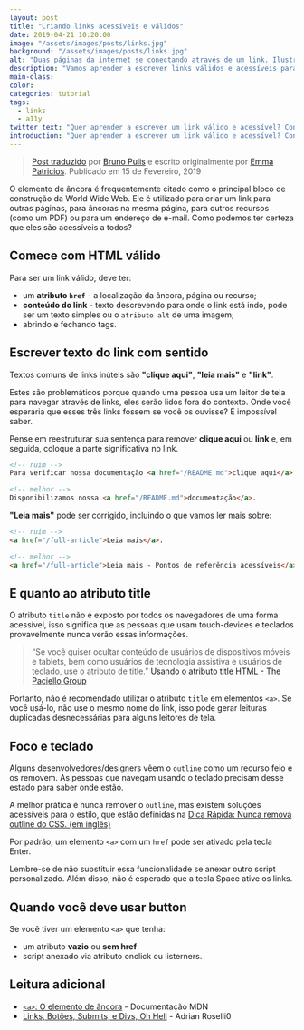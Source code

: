 ```yaml
---
layout: post
title: "Criando links acessíveis e válidos"
date: 2019-04-21 10:20:00
image: "/assets/images/posts/links.jpg"
background: "/assets/images/posts/links.jpg"
alt: "Duas páginas da internet se conectando através de um link. Ilustração"
description: "Vamos aprender a escrever links válidos e acessíveis para todas as pessoas"
main-class:
color:
categories: tutorial
tags:
  - links
  - a11y
twitter_text: "Quer aprender a escrever um link válido e acessível? Confira neste artigo."
introduction: "Quer aprender a escrever um link válido e acessível? Confira neste artigo."
---
```


> [Post traduzido](https://a11yproject.com/posts/creating-valid-and-accessible-links/) por [Bruno Pulis](https://github.com/brunopulis) e escrito originalmente por [Emma Patricios](http://www.punkchip.com/). Publicado em 15 de Fevereiro, 2019

O elemento de âncora é frequentemente citado como o principal bloco de construção da World Wide Web. Ele é utilizado para criar um link para outras páginas, para âncoras na mesma página, para outros recursos (como um PDF) ou para um endereço de e-mail. Como podemos ter certeza que eles são acessíveis a todos?

## Comece com HTML válido

Para ser um link válido, deve ter:

- um **atributo `href`** - a localização da âncora, página ou recurso;
- **conteúdo do link** - texto descrevendo para onde o link está indo, pode ser um texto simples ou o `atributo alt` de uma imagem;
- abrindo e fechando tags.

## Escrever texto do link com sentido

Textos comuns de links inúteis são **"clique aqui"**, **"leia mais"** e **"link"**.

Estes são problemáticos porque quando uma pessoa usa um leitor de tela para navegar através de links, eles serão lidos fora do contexto. Onde você esperaria que esses três links fossem se você os ouvisse? É impossível saber.

Pense em reestruturar sua sentença para remover **clique aqui** ou **link** e, em seguida, coloque a parte significativa no link.

```html
<!-- ruim -->
Para verificar nossa documentação <a href="/README.md">clique aqui</a>.

<!-- melhor -->
Disponibilizamos nossa <a href="/README.md">documentação</a>.
```

**"Leia mais"** pode ser corrigido, incluindo o que vamos ler mais sobre:

```html
<!-- ruim -->
<a href="/full-article">Leia mais</a>.

<!-- melhor -->
<a href="/full-article">Leia mais - Pontos de referência acessíveis</a>
```

## E quanto ao atributo title

O atributo `title` não é exposto por todos os navegadores de uma forma acessível, isso significa que as pessoas que usam touch-devices e teclados provavelmente nunca verão essas informações.

> “Se você quiser ocultar conteúdo de usuários de dispositivos móveis e tablets, bem como usuários de tecnologia assistiva e usuários de teclado, use o atributo de title.” [Usando o atributo title HTML - The Paciello Group](https://developer.paciellogroup.com/blog/2010/11/using-the-html-title-attribute/)

Portanto, não é recomendado utilizar o atributo `title` em elementos `<a>`. Se você usá-lo, não use o mesmo nome do link, isso pode gerar leituras duplicadas desnecessárias para alguns leitores de tela.

## Foco e teclado

Alguns desenvolvedores/designers vêem o `outline` como um recurso feio e os removem. As pessoas que navegam usando o teclado precisam desse estado para saber onde estão.

A melhor prática é nunca remover o `outline`, mas existem soluções acessíveis para o estilo, que estão definidas na [Dica Rápida: Nunca remova outline do CSS. (em inglês)](https://a11yproject.com/posts/never-remove-css-outlines/)

Por padrão, um elemento `<a>` com um `href` pode ser ativado pela tecla Enter.

Lembre-se de não substituir essa funcionalidade se anexar outro script personalizado. Além disso, não é esperado que a tecla Space ative os links.

## Quando você deve usar button

Se você tiver um elemento `<a>` que tenha:

- um atributo **vazio** ou **sem href**
- script anexado via atributo onclick ou listerners.

## Leitura adicional

- [`<a>`: O elemento de âncora](https://developer.mozilla.org/pt-br/docs/Web/HTML/Element/a) - Documentação MDN
- [Links, Botões, Submits, e Divs, Oh Hell](http://adrianroselli.com/2016/01/links-buttons-submits-and-divs-oh-hell.html) - Adrian Roselli0
